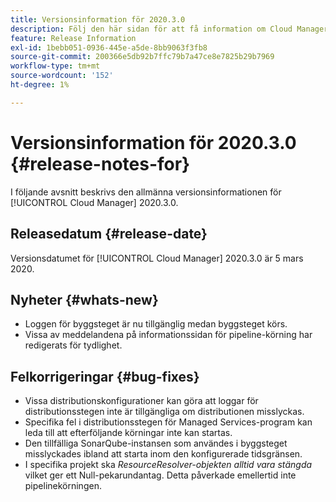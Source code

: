 ```yaml
---
title: Versionsinformation för 2020.3.0
description: Följ den här sidan för att få information om Cloud Manager 2020.3.0
feature: Release Information
exl-id: 1bebb051-0936-445e-a5de-8bb9063f3fb8
source-git-commit: 200366e5db92b7ffc79b7a47ce8e7825b29b7969
workflow-type: tm+mt
source-wordcount: '152'
ht-degree: 1%

---
```


# Versionsinformation för 2020.3.0 {#release-notes-for}

I följande avsnitt beskrivs den allmänna versionsinformationen för [!UICONTROL Cloud Manager] 2020.3.0.

## Releasedatum {#release-date}

Versionsdatumet för [!UICONTROL Cloud Manager] 2020.3.0 är 5 mars 2020.

## Nyheter {#whats-new}

* Loggen för byggsteget är nu tillgänglig medan byggsteget körs.
* Vissa av meddelandena på informationssidan för pipeline-körning har redigerats för tydlighet.

## Felkorrigeringar {#bug-fixes}

* Vissa distributionskonfigurationer kan göra att loggar för distributionsstegen inte är tillgängliga om distributionen misslyckas.
* Specifika fel i distributionsstegen för Managed Services-program kan leda till att efterföljande körningar inte kan startas.
* Den tillfälliga SonarQube-instansen som användes i byggsteget misslyckades ibland att starta inom den konfigurerade tidsgränsen.
* I specifika projekt ska *ResourceResolver-objekten alltid vara stängda* vilket ger ett Null-pekarundantag. Detta påverkade emellertid inte pipelinekörningen.
